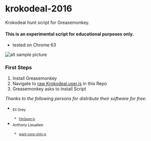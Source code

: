 # krokodeal-2016
Krokodeal hunt script for Greasemonkey.

#### This is an experimental script for educational purposes only.

- tested on Chrome 63

![alt sample picture](https://i.imgur.com/5JZvL9y.png)


### First Steps

1. Install Greasemonkey
2. Navigate to [raw Krokodeal.user.js](https://github.com/monoxacc/krokodeal-2016/raw/master/Krokodeal.user.js) in this Repo
3. Greasemonkey asks to install Script



*Thanks to the following persons for distribute their software for free:*
- <sub>Eli Grey
  - <sub>[FileSaver.js](https://raw.githubusercontent.com/eligrey/FileSaver.js/master/FileSaver.js)
- <sub>Anthony Lieuallen
  - <sub>[grant-none-shim.js](https://gist.githubusercontent.com/arantius/3123124/raw/grant-none-shim.js)
